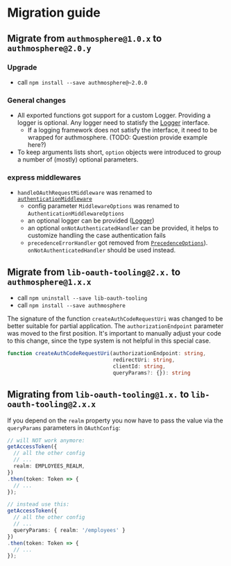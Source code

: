 # Migration guide

## Migrate from `authmosphere@1.0.x` to `authmosphere@2.0.y`

### Upgrade

* call `npm install --save authmosphere@~2.0.0`

### General changes

* All exported functions got support for a custom Logger. Providing a logger is optional.
  Any logger need to statisfy the [Logger](./src/types/Logger.ts) interface.
  * If a logging framework does not satisfy the interface, it need to be wrapped for authmosphere. (TODO: Question provide example here?)
* To keep arguments lists short, `option` objects were introduced to group a number of (mostly) optional parameters.


### express middlewares

* `handleOAuthRequestMiddleware` was renamed to [`authenticationMiddleware`](./src/express-tooling.ts)
  * config parameter `MiddlewareOptions` was renamed to `AuthenticationMiddlewareOptions`
  * an optional logger can be provided ([Logger](./src/types/Logger.ts))
  * an optional `onNotAuthenticatedHandler` can be provided, it helps to customize handling the case authentication fails
  * `precedenceErrorHandler` got removed from [`PrecedenceOptions`](./src/types/PrecedenceOptions.ts)). `onNotAuthenticatedHandler` should be used instead.



## Migrate from `lib-oauth-tooling@2.x.` to `authmosphere@1.x.x`

* call `npm uninstall --save lib-oauth-tooling`
* call `npm install --save authmosphere`

The signature of the function `createAuthCodeRequestUri` was changed to be better suitable for partial application. The `authorizationEndpoint` parameter was moved to the first position.
It's important to manually adjust your code to this change, since the type system is not helpful in this special case.

```typescript
function createAuthCodeRequestUri(authorizationEndpoint: string,
                                  redirectUri: string,
                                  clientId: string,
                                  queryParams?: {}): string
```

## Migrating from `lib-oauth-tooling@1.x.` to `lib-oauth-tooling@2.x.x`

If you depend on the `realm` property you now have to pass the value via the `queryParams` parameters in `OAuthConfig`:

```typescript
// will NOT work anymore:
getAccessToken({
  // all the other config
  // ...
  realm: EMPLOYEES_REALM,
})
.then(token: Token => {
  // ...
});

// instead use this:
getAccessToken({
  // all the other config
  // ...
  queryParams: { realm: '/employees' }
})
.then(token: Token => {
  // ...
});
```
